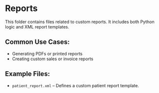 # Reports

This folder contains files related to custom reports. It includes both Python logic and XML report templates.

## Common Use Cases:

- Generating PDFs or printed reports
- Creating custom sales or invoice reports

## Example Files:

- `patient_report.xml` – Defines a custom patient report template.  

